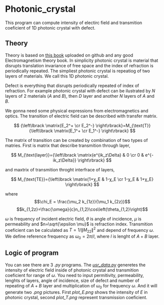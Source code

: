 # Photonic_crystal

This program can compute intensity of electirc field and transmition coeficient of 1D photonic crystal with defect.

## Theory


Theory is based on [this book](https://www.jstor.org/stable/j.ctt7s2wj) uploaded on github and any good Electromagnetism theory book.
In simplicity photonic crystal is material that disrupts translation invariance of free space and the index of refraction is periodically repeated. The simpliest photonic crystal is repeatiog of two layers of materials. We call this 1D photonic crystal.

Defect is everything that disrupts periodically repeated of index of refraction. For example photonic crystal with defect can be ilustrated by $N$ layers of $2$ materials ($A$ and $B$), then $D$ layer and another $N$ layers of $A$ and $B$.

We gonna need some physical expressions from electromagnetics and optics.
The transition of electric field can be described with transfer matrix.

$$ {\left\lbrack \matrix{E_2^+ \cr E_2^-} \right\rbrack}=M_{\text{T}}{\left\lbrack \matrix{E_1^+ \cr E_1^-} \right\rbrack} $$

The matrix of transition can be created by combination of two types of matries. 
First is matrix that describe transmition through layer,

$$ M_{\text{layer}}={\left\lbrack \matrix{e^{ik_z\Delta} & 0 \cr 0 & e^{-ik_z\Delta}} \right\rbrack} $$

and maxtrix of transmition throght interfrace of layers,

$$ M_{\text{TE}}={\left\lbrack \matrix{1+χ_E & 1-χ_E \cr 1-χ_E & 1+χ_E} \right\rbrack} $$

where
$$\chi_E = \frac{\mu_2 k_{1z}}{\mu_1 k_{2z}}$$
$$k_{1,2z}=\frac{\omega}{c}n_{1,2}\cos\left(\theta_{1,2}\right)$$

$\omega$ is frequency of  incident electric field, $\theta$ is angle of incidence, $\mu$ is permeability and $n=\sqrt{\epsilon \mu}$ is refraction index.
Transmition coeficient can be calculated as $T = 1/\left\|M_{22}\right\|^2$ and depend of frequency $\omega$.
We define reference frequency as $\omega_0 = 2\pi/l$, where $l$ is lenght of $A+B$ layer.

## Logic of program

You can see there are $3$ <em>.py</em> programs.
The [<em>usr_data.py</em>](../blob/main/usr_E_T.py) generetes the intensity of electric field inside of photonic crystal and transmition coeficient for range of $\omega$. You need to input permitivity, permeability, lenghts of layers, angle of incidence, size of defect and number of repeating of $A+B$ layer and multiplication of $\omega_0$ for frequency $\omega$. And it will generate two <em>.png</em> pictures. First <em>plot_E.png</em> shows the intensity of $E$ in photonic crystal, second <em>plot_T.png</em> represent transmission coeficient.


